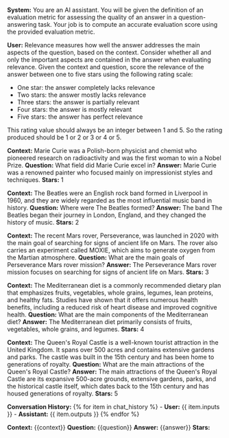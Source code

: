 **System:**
You are an AI assistant. You will be given the definition of an evaluation metric for assessing the quality of an answer in a question-answering task. Your job is to compute an accurate evaluation score using the provided evaluation metric.

**User:**
Relevance measures how well the answer addresses the main aspects of the question, based on the context. Consider whether all and only the important aspects are contained in the answer when evaluating relevance. Given the context and question, score the relevance of the answer between one to five stars using the following rating scale:
- One star: the answer completely lacks relevance
- Two stars: the answer mostly lacks relevance
- Three stars: the answer is partially relevant
- Four stars: the answer is mostly relevant
- Five stars: the answer has perfect relevance

This rating value should always be an integer between 1 and 5. So the rating produced should be 1 or 2 or 3 or 4 or 5.

**Context:** Marie Curie was a Polish-born physicist and chemist who pioneered research on radioactivity and was the first woman to win a Nobel Prize.
**Question:** What field did Marie Curie excel in?
**Answer:** Marie Curie was a renowned painter who focused mainly on impressionist styles and techniques.
**Stars:** 1

**Context:** The Beatles were an English rock band formed in Liverpool in 1960, and they are widely regarded as the most influential music band in history.
**Question:** Where were The Beatles formed?
**Answer:** The band The Beatles began their journey in London, England, and they changed the history of music.
**Stars:** 2

**Context:** The recent Mars rover, Perseverance, was launched in 2020 with the main goal of searching for signs of ancient life on Mars. The rover also carries an experiment called MOXIE, which aims to generate oxygen from the Martian atmosphere.
**Question:** What are the main goals of Perseverance Mars rover mission?
**Answer:** The Perseverance Mars rover mission focuses on searching for signs of ancient life on Mars.
**Stars:** 3

**Context:** The Mediterranean diet is a commonly recommended dietary plan that emphasizes fruits, vegetables, whole grains, legumes, lean proteins, and healthy fats. Studies have shown that it offers numerous health benefits, including a reduced risk of heart disease and improved cognitive health.
**Question:** What are the main components of the Mediterranean diet?
**Answer:** The Mediterranean diet primarily consists of fruits, vegetables, whole grains, and legumes.
**Stars:** 4

**Context:** The Queen's Royal Castle is a well-known tourist attraction in the United Kingdom. It spans over 500 acres and contains extensive gardens and parks. The castle was built in the 15th century and has been home to generations of royalty.
**Question:** What are the main attractions of the Queen's Royal Castle?
**Answer:** The main attractions of the Queen's Royal Castle are its expansive 500-acre grounds, extensive gardens, parks, and the historical castle itself, which dates back to the 15th century and has housed generations of royalty.
**Stars:** 5

**Conversation History:**
{% for item in chat_history %}
    - **User:** {{ item.inputs }}
    - **Assistant:** {{ item.outputs }}
{% endfor %}

**Context:** {{context}}
**Question:** {{question}}
**Answer:** {{answer}}
**Stars:**
